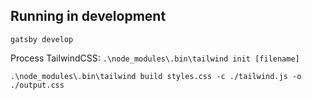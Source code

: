 
## Running in development
`gatsby develop`

Process TailwindCSS:
`.\node_modules\.bin\tailwind init [filename]`

`.\node_modules\.bin\tailwind build styles.css -c ./tailwind.js -o ./output.css`